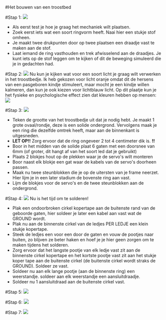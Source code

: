 #Het bouwen van een troostbed

#Stap 1:
<img src="http://u.cubeupload.com/Thovex/ae61.png">  
- Als eerst test je hoe je graag het mechaniek wilt plaatsen. 
- Zoek eerst iets wat een soort ringvorm heeft. Naai hier een stukje stof omheen. 
- Je maakt twee drukpunten door op twee plaatsen een draadje vast te maken aan de stof. 
- Laat iemand de ring vasthouden en trek afwisselend aan de draadjes. Je kunt iets op de stof leggen om te kijken of dit de beweging simuleerd die je in gedachten had. 

#Stap 2:
<img src="http://u.cubeupload.com/Thovex/a72.png">
Nu kun je kijken wat voor een soort licht je graag wilt verwerken in het troostbedje. Ik heb gekozen voor licht oranje omdat dit de hersens van een pasgeboren kindje stimuleert, maar mocht je een kindje willen kalmeren, dan kun je ook kiezen voor lichtblauw licht. Op dit plaatje kun je het fysieke en psychologische effect zien dat kleuren hebben op mensen: <img src="http://bakkersinfo.miauw.be/wp-content/uploads/2013/08/Betekenis_kleuren.jpg">

#Stap 3:
<img src="http://u.cubeupload.com/Thovex/9133.png">
- Teken de grootte van het troostbedje uit dat je nodig hebt. Je maakt 1 grote ovaal/rondje, deze is een solide ondergrond. Vervolgens maak je een ring die dezelfde omtrek heeft, maar aan de binnenkant is uitgesneden. 
- <b>LET OP!!</b> Zorg ervoor dat de ring ongeveer 2 tot 4 centimeter dik is. <b>!!</b>
- Boor in het midden van de solide plaat 6 gaten met een doorsnee van 6mm (of groter, dit hangt af van het soort led dat je gebruikt)
- Plaats 2 blokjes hout op de plekken waar je de servo's wilt monteren
- Boor naast elk blokje een gat waar de kabels van de servo's doorheen passen. 
- Maak nu twee steunblokken die je op de uitersten van je frame neerzet. Hier lijm je in een later stadium de bovenste ring aan vast.
- Lijm de blokjes voor de servo's en de twee steunblokken aan de ondergrond. 

#Stap 4:
<img src="http://u.cubeupload.com/Thovex/be34.png">
Nu is het tijd om te solderen!
- Plak een ondoorbroken cirkel kopertape aan de buitenste rand van de geboorde gaten, hier soldeer je later een kabel aan vast wat de GROUND wordt. 
- Plak nu aan de binnenste cirkel van de ledjes PER LEDJE een klein stukje kopertape.
- Steek de ledjes een voor een door de gaten en vouw de pootjes naar buiten, zo blijven ze beter haken en hoef je je hier geen zorgen om te maken tijdens het solderen.
- Zorg ervoor dat het langste pootje van elk ledje vast zit aan de binnenste cirkel kopertape en het kortste pootje vast zit aan het stukje koper tape aan de buitenste cirkel (de buitenste cirkel wordt straks de GROUND). Soldeer ze vast.
- Soldeer nu aan elk lange pootje (aan de binnenste ring) een weerstandje. soldeer aan elk weerstandje een aansluitdraadje. 
- Soldeer nu 1 aansluitdraad aan de buitenste cirkel vast. 

#Stap 5:
<img src="http://u.cubeupload.com/Thovex/c027.png">


#Stap 6:
<img src="http://u.cubeupload.com/Thovex/a5b8.png">

#Stap 7:
<img src="http://u.cubeupload.com/Thovex/a769.png">




